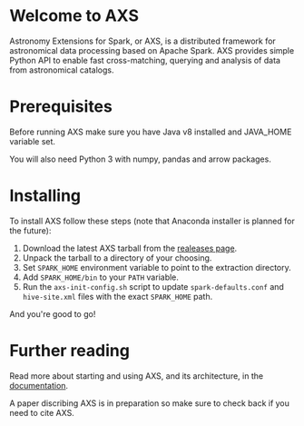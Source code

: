 # Welcome to AXS
Astronomy Extensions for Spark, or AXS, is a distributed framework for 
astronomical data processing based on Apache Spark. AXS provides simple 
Python API to enable fast cross-matching, querying and analysis of data
from astronomical catalogs.

# Prerequisites
Before running AXS make sure you have Java v8 installed and JAVA_HOME variable set.

You will also need Python 3 with numpy, pandas and arrow packages.

# Installing
To install AXS follow these steps (note that Anaconda installer is planned
for the future):
1. Download the latest AXS tarball from the [realeases page](https://github.com/dirac-institute/AXS/releases).
2. Unpack the tarball to a directory of your choosing.
3. Set `SPARK_HOME` environment variable to point to the extraction directory.
4. Add `SPARK_HOME/bin` to your `PATH` variable.
5. Run the `axs-init-config.sh` script to update `spark-defaults.conf` and `hive-site.xml` files with the exact `SPARK_HOME` path.

And you're good to go!

# Further reading
Read more about starting and using AXS, and its architecture, in 
the [documentation](https://dirac-institute.github.io/AXS).

A paper discribing AXS is in preparation so make sure to check back if you need to cite AXS.
